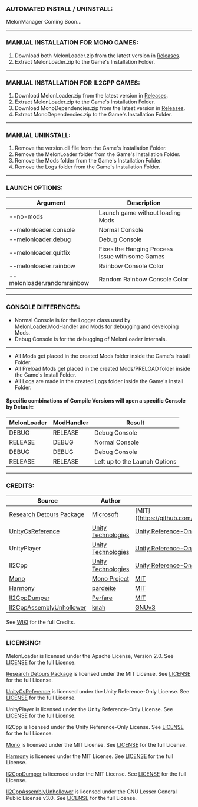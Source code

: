 ### AUTOMATED INSTALL / UNINSTALL:
MelonManager Coming Soon...

---
	
### MANUAL INSTALLATION FOR MONO GAMES:

1.  Download both MelonLoader.zip from the latest version in [Releases](https://github.com/HerpDerpinstine/MelonLoader/releases).
2.  Extract MelonLoader.zip to the Game's Installation Folder.

---

### MANUAL INSTALLATION FOR IL2CPP GAMES:

1.  Download MelonLoader.zip from the latest version in [Releases](https://github.com/HerpDerpinstine/MelonLoader/releases).
2.  Extract MelonLoader.zip to the Game's Installation Folder.
3.  Download MonoDependencies.zip from the latest version in [Releases](https://github.com/HerpDerpinstine/MelonLoader/releases).
4.  Extract MonoDependencies.zip to the Game's Installation Folder.

---

### MANUAL UNINSTALL:

1. Remove the version.dll file from the Game's Installation Folder.
2. Remove the MelonLoader folder from the Game's Installation Folder.
3. Remove the Mods folder from the Game's Installation Folder.
4. Remove the Logs folder from the Game's Installation Folder.

---

### LAUNCH OPTIONS:

| Argument              | Description                              |
| --------------------- | ---------------------------------------- |
| --no-mods             | Launch game without loading Mods         |
| --melonloader.console | Normal Console                           |
| --melonloader.debug   | Debug Console                            |
| --melonloader.quitfix   | Fixes the Hanging Process Issue with some Games |
| --melonloader.rainbow | Rainbow Console Color                |
| --melonloader.randomrainbow | Random Rainbow Console Color |

---

### CONSOLE DIFFERENCES:

- Normal Console is for the Logger class used by MelonLoader.ModHandler and Mods for debugging and developing Mods.
- Debug Console is for the debugging of MelonLoader internals.

---

- All Mods get placed in the created Mods folder inside the Game's Install Folder.
- All Preload Mods get placed in the created Mods/PRELOAD folder inside the Game's Install Folder.
- All Logs are made in the created Logs folder inside the Game's Install Folder.

#### Specific combinations of Compile Versions will open a specific Console by Default:

| MelonLoader | ModHandler | Result                        |
| ----------- | ---------- | ----------------------------- |
| DEBUG       | RELEASE    | Debug Console                 |
| RELEASE     | DEBUG      | Normal Console                |
| DEBUG       | DEBUG      | Debug Console                 |
| RELEASE     | RELEASE    | Left up to the Launch Options |

---

### CREDITS:

| Source | Author | License |
| ----------- | ---------- | ---------- |
| [Research Detours Package](https://github.com/microsoft/Detours) | [Microsoft](https://github.com/microsoft) | [MIT]((https://github.com/HerpDerpinstine/MelonLoader/blob/master/MelonLoader/detours/LICENSE.md) |
| [UnityCsReference](https://github.com/Unity-Technologies/UnityCsReference) | [Unity Technologies](https://github.com/Unity-Technologies) | [Unity Reference-Only](https://unity3d.com/legal/licenses/Unity_Reference_Only_License) |
| UnityPlayer | [Unity Technologies](https://github.com/Unity-Technologies) | [Unity Reference-Only](https://unity3d.com/legal/licenses/Unity_Reference_Only_License) |
| Il2Cpp | [Unity Technologies](https://github.com/Unity-Technologies) | [Unity Reference-Only](https://unity3d.com/legal/licenses/Unity_Reference_Only_License) |
| [Mono](https://github.com/mono/mono) | [Mono Project](https://github.com/mono) | [MIT](https://github.com/mono/mono/blob/master/LICENSE) |
| [Harmony](https://github.com/pardeike/Harmony) | [pardeike](https://github.com/pardeike) | [MIT](https://github.com/HerpDerpinstine/MelonLoader/blob/master/MelonLoader.ModHandler/Harmony/LICENSE) |
| [Il2CppDumper](https://github.com/Perfare/Il2CppDumper) | [Perfare](https://github.com/Perfare) | [MIT](https://github.com/Perfare/Il2CppDumper/blob/master/LICENSE) |
| [Il2CppAssemblyUnhollower](https://github.com/knah/Il2CppAssemblyUnhollower) | [knah](https://github.com/knah) | [GNUv3](https://github.com/knah/Il2CppAssemblyUnhollower/blob/master/LICENSE) |

See [WIKI](https://melonwiki.xyz/#/credits) for the full Credits.

---

### LICENSING:

MelonLoader is licensed under the Apache License, Version 2.0. See [LICENSE](https://github.com/HerpDerpinstine/MelonLoader/blob/master/LICENSE) for the full License.

[Research Detours Package](https://github.com/microsoft/Detours) is licensed under the MIT License. See [LICENSE](https://github.com/HerpDerpinstine/MelonLoader/blob/master/MelonLoader/detours/LICENSE.md) for the full License.

[UnityCsReference](https://github.com/Unity-Technologies/UnityCsReference) is licensed under the Unity Reference-Only License. See [LICENSE](https://unity3d.com/legal/licenses/Unity_Reference_Only_License) for the full License.

UnityPlayer is licensed under the Unity Reference-Only License. See [LICENSE](https://unity3d.com/legal/licenses/Unity_Reference_Only_License) for the full License.

Il2Cpp is licensed under the Unity Reference-Only License. See [LICENSE](https://unity3d.com/legal/licenses/Unity_Reference_Only_License) for the full License.

[Mono](https://github.com/mono/mono) is licensed under the MIT License. See [LICENSE](https://github.com/mono/mono/blob/master/LICENSE) for the full License.

[Harmony](https://github.com/pardeike/Harmony) is licensed under the MIT License. See [LICENSE](https://github.com/HerpDerpinstine/MelonLoader/blob/master/MelonLoader.ModHandler/Harmony/LICENSE) for the full License.

[Il2CppDumper](https://github.com/Perfare/Il2CppDumper) is licensed under the MIT License. See [LICENSE](https://github.com/Perfare/Il2CppDumper/blob/master/LICENSE) for the full License.

[Il2CppAssemblyUnhollower](https://github.com/knah/Il2CppAssemblyUnhollower) is licensed under the GNU Lesser General Public License v3.0. See [LICENSE](https://github.com/knah/Il2CppAssemblyUnhollower/blob/master/LICENSE) for the full License.
